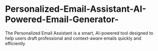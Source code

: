 # Personalized-Email-Assistant-AI-Powered-Email-Generator-
The Personalized Email Assistant is a smart, AI-powered tool designed to help users draft professional and context-aware emails quickly and efficiently
